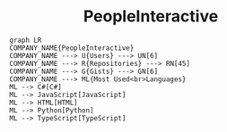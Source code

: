 <h1 align="center">PeopleInteractive</h1>

```mermaid
graph LR
COMPANY_NAME{PeopleInteractive}
COMPANY_NAME ---> U{Users} ---> UN[6]
COMPANY_NAME ---> R{Repositories} ---> RN[45]
COMPANY_NAME ---> G{Gists} ---> GN[6]
COMPANY_NAME ---> ML{Most Used<br>Languages}
ML --> C#[C#]
ML --> JavaScript[JavaScript]
ML --> HTML[HTML]
ML --> Python[Python]
ML --> TypeScript[TypeScript]
```
